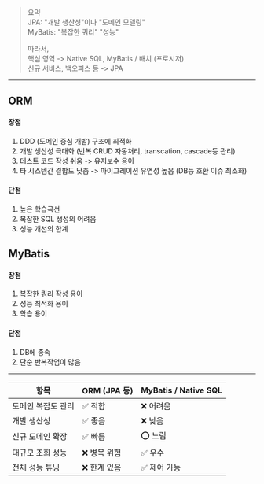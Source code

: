 > 요약  
> JPA: "개발 생산성"이나 "도메인 모델링"  
> MyBatis: "복잡한 쿼리" "성능"
>
> 따라서,  
> 핵심 영역 -> Native SQL, MyBatis / 배치 (프로시저)   
> 신규 서비스, 백오피스 등 -> JPA  

----

## ORM 
#### 장점
1. DDD (도메인 중심 개발) 구조에 최적화
2. 개발 생산성 극대화 (반복 CRUD 자동처리, transcation, cascade등 관리)
3. 테스트 코드 작성 쉬움 -> 유지보수 용이
4. 타 시스템간 결합도 낮춤 -> 마이그레이션 유연성 높음 (DB등 호환 이슈 최소화)

#### 단점
1. 높은 학습곡선
2. 복잡한 SQL 생성의 어려움
3. 성능 개선의 한계

## MyBatis 
#### 장점
1. 복잡한 쿼리 작성 용이
2. 성능 최적화 용이
3. 학습 용이

#### 단점
1. DB에 종속
2. 단순 반복작업이 많음

----

| 항목            | ORM (JPA 등) | MyBatis / Native SQL  |
| ------------- | ----------- | ---------------- |
| 도메인 복잡도 관리  | ✅ 적합        | ❌ 어려움             |
| 개발 생산성       | ✅ 좋음        | ❌ 낮음     |
| 신규 도메인 확장     | ✅ 빠름        | ⭕ 느림             |
| 대규모 조회 성능     | ❌ 병목 위험     | ✅ 우수             |
| 전체 성능 튜닝      | ❌ 한계 있음     | ✅ 제어 가능          |
